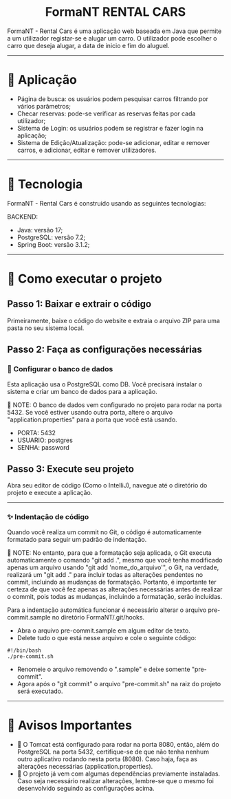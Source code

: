 <h1 align="center">FormaNT RENTAL CARS</h1>
FormaNT - Rental Cars é uma aplicação web baseada em Java que permite a um utilizador registar-se e alugar um carro. O utilizador pode escolher o carro que deseja alugar, a data de inicio e fim do aluguel.

<hr/>

# 🚗 Aplicação

- Página de busca: os usuários podem pesquisar carros filtrando por vários parâmetros;
- Checar reservas: pode-se verificar as reservas feitas por cada utilizador;
- Sistema de Login: os usuários podem se registrar e fazer login na aplicação;
- Sistema de Edição/Atualização: pode-se adicionar, editar e remover carros, e adicionar, editar e remover utilizadores.

<hr/>

# 🚗 Tecnologia

FormaNT - Rental Cars é construido usando as seguintes tecnologias:

BACKEND:
- Java: versão 17;
- PostgreSQL: versão 7.2;
- Spring Boot: versão 3.1.2;

<hr/>

# 🚗 Como executar o projeto

## Passo 1: Baixar e extrair o código 

Primeiramente, baixe o código do website e extraia o arquivo ZIP para uma pasta no seu sistema local.

## Passo 2: Faça as configurações necessárias

### 🐘 Configurar o banco de dados
Esta aplicação usa o PostgreSQL como DB. Você precisará instalar o sistema e criar um banco de dados para a aplicação.

🚨 NOTE: O banco de dados vem configurado no projeto para rodar na porta 5432. Se você estiver usando outra porta, altere o arquivo "application.properties" para a porta que você está usando.

- PORTA: 5432
- USUARIO: postgres
- SENHA: password

## Passo 3: Execute seu projeto

Abra seu editor de código (Como o IntelliJ), navegue até o diretório do projeto e execute a aplicação.

<hr/>

### ✨ Indentação de código

Quando você realiza um commit no Git, o código é automaticamente formatado para seguir um padrão de indentação. 

🚨 NOTE: No entanto, para que a formatação seja aplicada, o Git executa automaticamente o comando "git add .", mesmo que você tenha modificado apenas um arquivo usando "git add 'nome_do_arquivo'", o Git, na verdade, realizará um "git add ." para incluir todas as alterações pendentes no commit, incluindo as mudanças de formatação. Portanto, é importante ter certeza de que você fez apenas as alterações necessárias antes de realizar o commit, pois todas as mudanças, incluindo a formatação, serão incluídas.

Para a indentação automática funcionar é necessário alterar o arquivo pre-commit.sample no diretório FormaNT/.git/hooks.

- Abra o arquivo pre-commit.sample em algum editor de texto.
- Delete tudo o que está nesse arquivo e cole o seguinte código:
```
#!/bin/bash
./pre-commit.sh
```
- Renomeie o arquivo removendo o ".sample" e deixe somente "pre-commit".
- Agora após o "git commit" o arquivo "pre-commit.sh" na raiz do projeto será executado.

<hr/>

# 🚨 Avisos Importantes

- 🚨 O Tomcat está configurado para rodar na porta 8080, então, além do PostgreSQL na porta 5432, certifique-se de que não tenha nenhum outro aplicativo rodando nesta porta (8080). Caso haja, faça as alterações necessárias (application.properties).
- 🚨 O projeto já vem com algumas dependências previamente instaladas. Caso seja necessário realizar alterações, lembre-se que o mesmo foi desenvolvido seguindo as configurações acima.